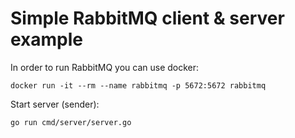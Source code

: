 # Simple RabbitMQ client &amp; server example
In order to run RabbitMQ you can use docker:
```
docker run -it --rm --name rabbitmq -p 5672:5672 rabbitmq
```
Start server (sender):
```
go run cmd/server/server.go
```
